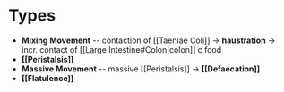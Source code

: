 # Types
- **Mixing Movement** -- contaction of [[Taeniae Coli]] -> **haustration** -> incr. contact of [[Large Intestine#Colon|colon]] c food
- **[[Peristalsis]]**
- **Massive Movement** -- massive [[Peristalsis]] -> **[[Defaecation]]**
- **[[Flatulence]]**